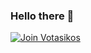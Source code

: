 ### Hello there 👋

[![Join Votasikos](https://discordapp.com/api/guilds/573881564455501864/widget.png?style=banner2)](https://discord.gg/FuswA3g)

